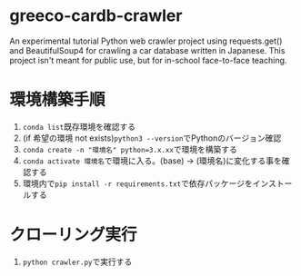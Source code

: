 # greeco-cardb-crawler
An experimental tutorial Python web crawler project using requests.get() and BeautifulSoup4 for crawling a car database written in Japanese.
This project isn't meant for public use, but for in-school face-to-face teaching.

# 環境構築手順
1. `conda list`既存環境を確認する
2. (if 希望の環境 not exists)`python3 --version`でPythonのバージョン確認
3. `conda create -n "環境名" python=3.x.xx`で環境を構築する
4. `conda activate 環境名`で環境に入る。(base) -> (環境名)に変化する事を確認する
5. 環境内で`pip install -r requirements.txt`で依存パッケージをインストールする

# クローリング実行
1. `python crawler.py`で実行する

